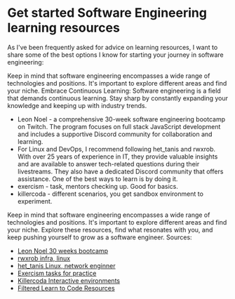 # Get started Software Engineering learning resources

As I've been frequently asked for advice on learning resources, I want to share some of the best options I know for starting your journey in software engineering:

Keep in mind that software engineering encompasses a wide range of technologies and positions. It's important to explore different areas and find your niche.
Embrace Continuous Learning: Software engineering is a field that demands continuous learning. Stay sharp by constantly expanding your knowledge and keeping up with industry trends.
* Leon Noel - a comprehensive 30-week software engineering bootcamp on Twitch. The program focuses on full stack JavaScript development and includes a supportive Discord community for collaboration and learning.
* For Linux and DevOps, I recommend following het_tanis and rwxrob. With over 25 years of experience in IT, they provide valuable insights and are available to answer tech-related questions during their livestreams. They also have a dedicated Discord community that offers assistance.
One of the best ways to learn is by doing it.
* exercism - task, mentors checking up. Good for basics.
* killercoda - different scenarios, you get sandbox environment to experiment. 

Keep in mind that software engineering encompasses a wide range of technologies and positions. It's important to explore different areas and find your niche. Explore these resources, find what resonates with you, and keep pushing yourself to grow as a software engineer.
Sources:
* [Leon Noel 30 weeks bootcamp](https://www.youtube.com/watch?v=o3IIobN4xR0&list=PLBf-QcbaigsJysJ-KFZvLGJvvW-3sfk1S)
* [rwxrob infra, linux](https://www.twitch.tv/rwxrob)
* [het_tanis Linux, network enginner](https://www.twitch.tv/het_tanis)
* [Exercism tasks for practice](https://exercism.org/)
* [Killercoda Interactive environments](https://killercoda.com)
* [Filtered Learn to Code Resources](https://github.com/CodingGarden/learn-to-code-resources)
